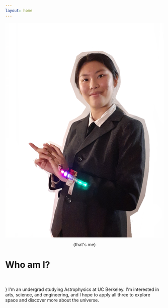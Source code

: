 ```yaml
---
layout: home
---
```


<img style="display: block; margin: auto;"
src="/images/profile_1.png">

<p style="text-align: center;">
(that's me)
</p>

# Who am I?
</br></br>}
I'm an undergrad studying Astrophysics at UC Berkeley. I'm interested in arts, science, and
engineering, and I hope to apply all three to explore space and discover more about the universe.

